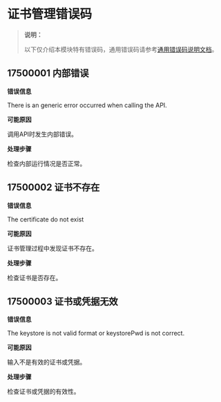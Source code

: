 # 证书管理错误码

> **说明：**
>
> 以下仅介绍本模块特有错误码，通用错误码请参考[通用错误码说明文档](errorcode-universal.md)。

## 17500001 内部错误

**错误信息**

There is an generic error occurred when calling the API.

**可能原因**

调用API时发生内部错误。

**处理步骤**

检查内部运行情况是否正常。

## 17500002 证书不存在

**错误信息**

The certificate do not exist

**可能原因**

证书管理过程中发现证书不存在。

**处理步骤**

检查证书是否存在。

## 17500003 证书或凭据无效

**错误信息**

The keystore is not valid format or keystorePwd is not correct.

**可能原因**

输入不是有效的证书或凭据。

**处理步骤**

检查证书或凭据的有效性。
